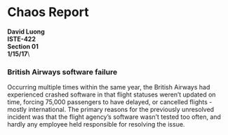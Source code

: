 # Chaos Report

**David Luong**\
**ISTE-422**\
**Section 01**\
**1/15/17**\
### British Airways software failure

Occurring multiple times within the same year, the British Airways had experienced crashed software in that flight statuses weren’t updated on time, forcing 75,000 passengers to have delayed, or cancelled flights - mostly international. The primary reasons for the previously unresolved incident was that the flight agency’s software wasn’t tested too often, and hardly any employee held responsible for resolving the issue.

